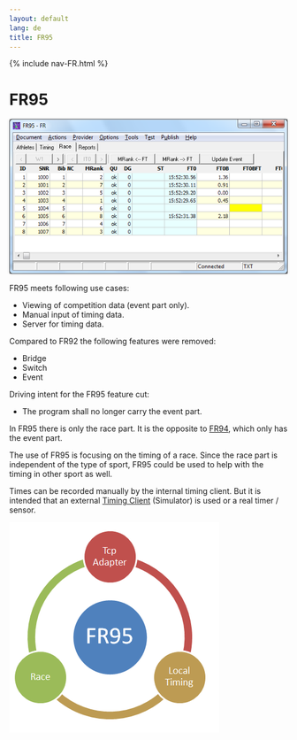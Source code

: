 ```yaml
---
layout: default
lang: de
title: FR95
---
```


{% include nav-FR.html %}

# FR95

![FR95 screenshot](../images/FR95.png)

FR95 meets following use cases:
- Viewing of competition data (event part only).
- Manual input of timing data.
- Server for timing data.

Compared to FR92 the following features were removed:
- Bridge
- Switch
- Event

Driving intent for the FR95 feature cut:
- The program shall no longer carry the event part.

In FR95 there is only the race part. 
It is the opposite to [FR94](FR94.html), which only has the event part.

The use of FR95 is focusing on the timing of a race. 
Since the race part is independent of the type of sport,
FR95 could be used to help with the timing in other sport as well.

Times can be recorded manually by the internal timing client.
But it is intended that an external [Timing Client](FR38.html) (Simulator) is used 
or a real timer / sensor.

![FR95 Features](../images/FR95-Circle.png)
